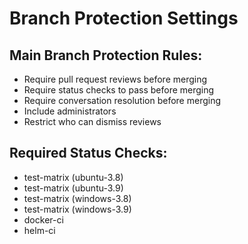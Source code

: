 # Branch Protection Settings

## Main Branch Protection Rules:
-  Require pull request reviews before merging
-  Require status checks to pass before merging
-  Require conversation resolution before merging
-  Include administrators
-  Restrict who can dismiss reviews

## Required Status Checks:
-  test-matrix (ubuntu-3.8)
-  test-matrix (ubuntu-3.9)
-  test-matrix (windows-3.8)
-  test-matrix (windows-3.9)
-  docker-ci
-  helm-ci